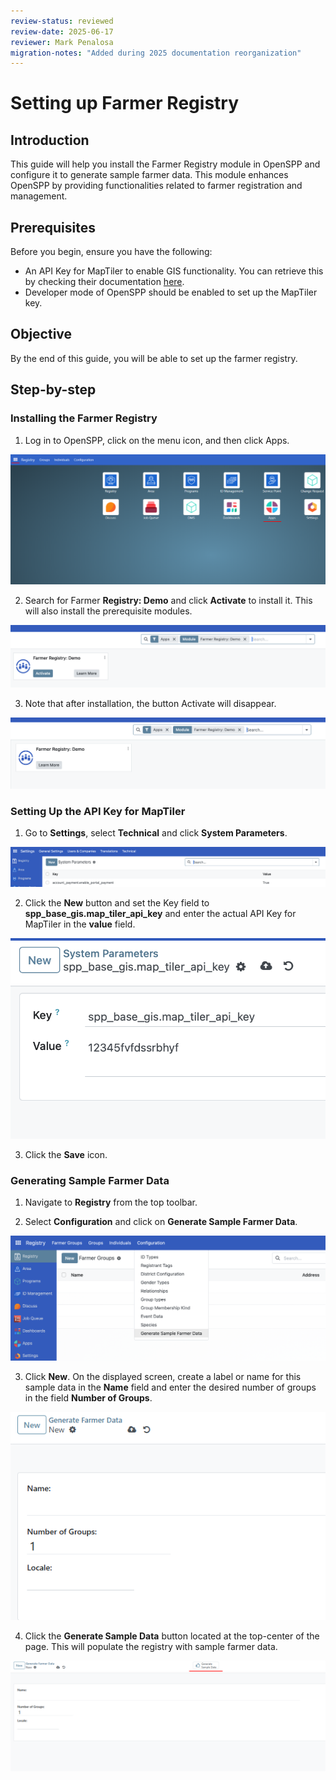 ```yaml
---
review-status: reviewed
review-date: 2025-06-17
reviewer: Mark Penalosa
migration-notes: "Added during 2025 documentation reorganization"
---
```


# Setting up Farmer Registry

## Introduction

This guide will help you install the Farmer Registry module in OpenSPP and configure it to generate sample farmer data. This module enhances OpenSPP by providing functionalities related to farmer registration and management.

## Prerequisites

Before you begin, ensure you have the following:

- An API Key for MapTiler to enable GIS functionality. You can retrieve this by checking their documentation [here](https://docs.maptiler.com/cloud/api/).
- Developer mode of OpenSPP should be enabled to set up the MapTiler key.

## Objective

By the end of this guide, you will be able to set up the farmer registry.

## Step-by-step

### Installing the Farmer Registry

1. Log in to OpenSPP, click on the menu icon, and then click Apps.

![](setting_up_farmer_registry/setup_farmer_registry_apps_icon.png)

2. Search for Farmer **Registry: Demo** and click **Activate** to install it. This will also install the prerequisite modules.

![](setting_up_farmer_registry/2.1.png)

3. Note that after installation, the button Activate will disappear.

![](setting_up_farmer_registry/2.2.png)

### Setting Up the API Key for MapTiler

1. Go to **Settings**, select **Technical** and click **System Parameters**.

![](setting_up_farmer_registry/5.png)

2. Click the **New** button and set the Key field to **spp_base_gis.map_tiler_api_key** and enter the actual API Key for MapTiler in the **value** field.

![](setting_up_farmer_registry/6.png)

3. Click the **Save** icon.

### Generating Sample Farmer Data

1. Navigate to **Registry** from the top toolbar.

2. Select **Configuration** and click on **Generate Sample Farmer Data**.

![](setting_up_farmer_registry/3.png)

3. Click **New**. On the displayed screen, create a label or name for this sample data in the **Name** field and enter the desired number of groups in the field **Number of Groups**.

![](setting_up_farmer_registry/setup_farmer_registry_define_sample_data.png)

4. Click the **Generate Sample Data** button located at the top-center of the page. This will populate the registry with sample farmer data.

![](setting_up_farmer_registry/setup_farmer_registry_generate_button.png)